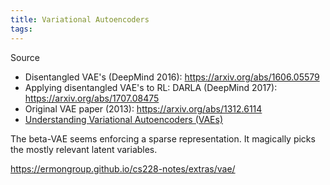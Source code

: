 ```yaml
---
title: Variational Autoencoders
tags:
---
```


Source
- Disentangled VAE's (DeepMind 2016): https://arxiv.org/abs/1606.05579
- Applying disentangled VAE's to RL: DARLA (DeepMind 2017): https://arxiv.org/abs/1707.08475
- Original VAE paper (2013): https://arxiv.org/abs/1312.6114
- [Understanding Variational Autoencoders (VAEs)](https://towardsdatascience.com/understanding-variational-autoencoders-vaes-f70510919f73)



The beta-VAE seems enforcing a sparse representation. It magically picks the mostly relevant latent variables. 

https://ermongroup.github.io/cs228-notes/extras/vae/


